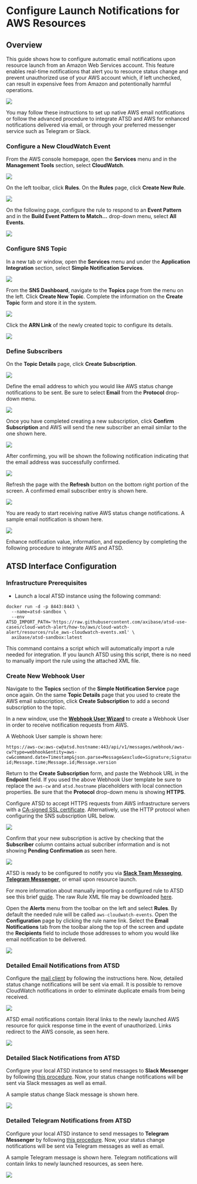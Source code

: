 # Configure Launch Notifications for AWS Resources

## Overview

This guide shows how to configure automatic email notifications upon resource launch from an Amazon Web Services account. This feature enables real-time notifications that alert you to resource status change and prevent unauthorized use of your AWS account which, if left unchecked, can result in expensive fees from Amazon and potentionally harmful operations.

![](images/new-flow.png)

You may follow these instructions to set up native AWS email notifications or follow the advanced procedure to integrate ATSD and AWS for enhanced notifications delivered via email, or through your preferred messenger service such as Telegram or Slack.

### Configure a New CloudWatch Event

From the AWS console homepage, open the **Services** menu and in the **Management Tools** section, select **CloudWatch**.

![](images/cw-menu.png)

On the left toolbar, click **Rules**. On the **Rules** page, click **Create New Rule**.

![](images/cw1.png)

On the following page, configure the rule to respond to an **Event Pattern** and in the **Build Event Pattern to Match...** drop-down menu, select **All Events**.

![](images/cw-2.png)

### Configure SNS Topic

In a new tab or window, open the **Services** menu and under the **Application Integration** section, select **Simple Notification Services**.

![](images/app-integration-sns.png)

From the **SNS Dashboard**, navigate to the **Topics** page from the menu on the left. Click **Create New Topic**. Complete the information on the **Create Topic** form and store it in the system.

![](images/sns-1.png)

Click the **ARN Link** of the newly created topic to configure its details.

![](images/sns-2.png)

### Define Subscribers

On the **Topic Details** page, click **Create Subscription**.

![](images/sns-3.png)

Define the email address to which you would like AWS status change notifications to be sent. Be sure to select **Email** from the **Protocol** drop-down menu.

![](images/email-subscription.png)

Once you have completed creating a new subscription, click **Confirm Subscription** and AWS will send the new subscriber an email similar to the one shown here. 

![](images/confirm-email.png)

After confirming, you will be shown the following notification indicating that the email address was successfully confirmed.

![](images/email-confirm.png)

Refresh the page with the **Refresh** button on the bottom right portion of the screen. A confirmed email subscriber entry is shown here.

![](images/confirmed-email.png)

You are ready to start receiving native AWS status change notifications. A sample email notification is shown here.

![](images/aws-default.png)

Enhance notification value, information, and expediency by completing the following procedure to integrate AWS and ATSD.

## ATSD Interface Configuration

### Infrastructure Prerequisites

* Launch a local ATSD instance using the following command:

```
docker run -d -p 8443:8443 \
  --name=atsd-sandbox \
  --env ATSD_IMPORT_PATH='https://raw.githubusercontent.com/axibase/atsd-use-cases/cloud-watch-alert/how-to/aws/cloud-watch-alert/resources/rule_aws-cloudwatch-events.xml' \
  axibase/atsd-sandbox:latest
```

This command contains a script which will automatically import a rule needed for integration. If you launch ATSD using this script, there is no need to manually import the rule using the attached XML file.

### Create New Webhook User

Navigate to the **Topics** section of the **Simple Notification Service** page once again. On the same **Topic Details** page that you used to create the AWS email subscription, click **Create Subscription** to add a second subscription to the topic.

In a new window, use the [**Webhook User Wizard**](https://github.com/axibase/atsd/blob/master/api/data/messages/webhook.md#webhook-user-wizard) to create a Webhook User in order to receive notification requests from AWS.

A Webhook User sample is shown here:

```
https://aws-cw:aws-cw@atsd.hostname:443/api/v1/messages/webhook/aws-cw?type=webhook&entity=aws-cw&command.date=Timestamp&json.parse=Message&exclude=Signature;SignatureVersion;SigningCertURL;SignatureVersion;UnsubscribeURL;MessageId;Message.detail.instance-id;Message.time;Message.id;Message.version
```

Return to the **Create Subscription** form, and paste the Webhook URL in the **Endpoint** field. If you used the above Webhook User template be sure to replace the `aws-cw` and `atsd.hostname` placeholders with local connection properties. Be sure that the **Protocol** drop-down menu is showing **HTTPS**. 

Configure ATSD to accept HTTPS requests from AWS infrastructure servers with a [CA-signed SSL certificate](https://github.com/axibase/atsd/blob/master/administration/ssl-ca-signed.md). Alternatively, use the HTTP protocol when configuring the SNS subscription URL below.

![](images/sns-4.png)

Confirm that your new subscription is active by checking that the **Subscriber** column contains actual subcriber information and is not showing **Pending Confirmation** as seen here.

![](images/sns-6.png)

ATSD is ready to be configured to notify you via [**Slack Team Messeging**](https://slack.com/), [**Telegram Messenger**](https://telegram.org/), or email upon resource launch. 

For more information about manually importing a configured rule to ATSD see this brief [guide](/../../blob/master/how-to/shared/import-rule.md). The raw Rule XML file may be downloaded [here](https://raw.githubusercontent.com/axibase/atsd-use-cases/cloud-watch-alert/how-to/aws/cloud-watch-alert/resources/rule_aws-cloudwatch-events.xml).

Open the **Alerts** menu from the toolbar on the left and select **Rules**. By default the needed rule will be called `aws-cloudwatch-events`. Open the **Configuration** page by clicking the rule name link. Select the **Email Notifications** tab from the toolbar along the top of the screen and update the **Recipients** field to include those addresses to whom you would like email notification to be delivered.

![](images/my-email.png)

### Detailed Email Notifications from ATSD

Configure the [mail client](https://github.com/axibase/atsd/blob/master/administration/setting-up-email-client.md) by following the instructions here. Now, detailed status change notifications will be sent via email. It is possible to remove CloudWatch notifications in order to eliminate duplicate emails from being received.

![](images/atsd-event-alert.png)

ATSD email notifications contain literal links to the newly launched AWS resource for quick response time in the event of unauthorized. Links redirect to the AWS console, as seen here.

![](images/atsd-advanced-alert.png)

### Detailed Slack Notifications from ATSD

Configure your local ATSD instance to send messages to **Slack Messenger** by following [this procedure](https://github.com/axibase/atsd/blob/master/rule-engine/notifications/slack.md). Now, your status change notifications will be sent via Slack messages as well as email.

A sample status change Slack message is shown here. 

![](images/slack-notification.png)

### Detailed Telegram Notifications from ATSD 

Configure your local ATSD instance to send messages to **Telegram Messenger** by following [this procedure](https://github.com/axibase/atsd/blob/master/rule-engine/notifications/telegram.md). Now, your status change notifications will be sent via Telegram messages as well as email.

A sample Telegram message is shown here. Telegram notifications will contain links to newly launched resources, as seen here.

![](images/telegram-alerts.png)
